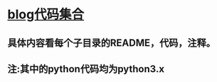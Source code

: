# <a href="https://ganjiacheng.cn">blog代码集合</a>

## 具体内容看每个子目录的README，代码，注释。

## 注:其中的python代码均为python3.x
